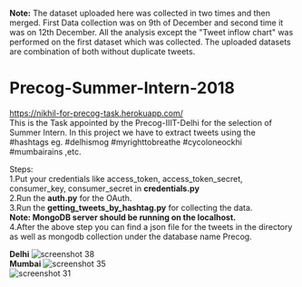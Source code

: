 **Note:** The dataset uploaded here was collected in two times and then merged.
 First Data collection was on 9th of December and second time it was on 12th December.
 All the analysis except the "Tweet inflow chart" was performed on the first dataset which was collected.
 The uploaded datasets are combination of both without duplicate tweets.

# Precog-Summer-Intern-2018
https://nikhil-for-precog-task.herokuapp.com/<br>
This is the Task appointed by the Precog-IIIT-Delhi for the selection of Summer Intern. In this project we have to extract tweets using the #hashtags eg. #delhismog #myrighttobreathe #cycoloneockhi #mumbairains ,etc.

Steps:<br>
 1.Put your credentials like access_token, access_token_secret, consumer_key, consumer_secret in <strong>credentials.py</strong><br>
 2.Run the <strong>auth.py</strong> for the OAuth.<br>
 3.Run the <strong>getting_tweets_by_hashtag.py</strong> for collecting the data.<br>
 <strong>Note: MongoDB server should be running on the localhost.</strong>
 <br>
 4.After the above step you can find a json file for the tweets in the directory as well as mongodb collection under the database name Precog.<br>
 
<strong>Delhi</strong>
![screenshot 38](https://user-images.githubusercontent.com/20018574/33933358-743830c0-e01b-11e7-981c-c9eeb809a26f.png)
<br>
<strong>Mumbai</strong>
![screenshot 35](https://user-images.githubusercontent.com/20018574/33928854-6178059a-e00d-11e7-99e7-d0a11223d45c.png)
<br>
![screenshot 31](https://user-images.githubusercontent.com/20018574/33976071-c27bccae-e0b8-11e7-8e7e-18cf648c0205.png)
